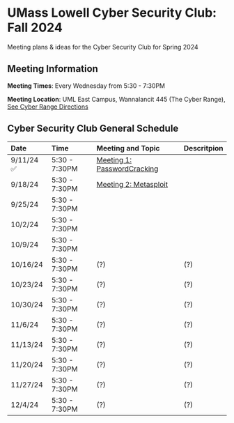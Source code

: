 # UMass Lowell Cyber Security Club: Fall 2024

Meeting plans &amp; ideas for the Cyber Security Club for Spring 2024

## Meeting Information

**Meeting Times**: Every Wednesday from 5:30 - 7:30PM

**Meeting Location**: UML East Campus, Wannalancit 445 (The Cyber Range), [See Cyber Range Directions](/Cyber-Range-Directions/README.md)



## Cyber Security Club General Schedule

| Date | Time | Meeting and Topic| Descritpion |
|:---|:---|:----------|:-----------|
| 9/11/24 :white_check_mark: | 5:30 - 7:30PM | [Meeting 1: PasswordCracking](/Meeting1-PasswordCracking/) |  |
| 9/18/24 | 5:30 - 7:30PM | [Meeting 2: Metasploit](/Meeting2-Metasploit/) | |
| 9/25/24 | 5:30 - 7:30PM ||
| 10/2/24 | 5:30 - 7:30PM | | |
| 10/9/24 | 5:30 - 7:30PM | | |
| 10/16/24 | 5:30 - 7:30PM |(?)|(?)|
| 10/23/24 | 5:30 - 7:30PM |(?)|(?)|
| 10/30/24  | 5:30 - 7:30PM |(?)|(?)|
| 11/6/24 | 5:30 - 7:30PM |(?)|(?)|
| 11/13/24 | 5:30 - 7:30PM |(?)|(?)|
| 11/20/24 | 5:30 - 7:30PM |(?)|(?)|
| 11/27/24 | 5:30 - 7:30PM |(?)|(?)|
| 12/4/24 | 5:30 - 7:30PM |(?)|(?)|
